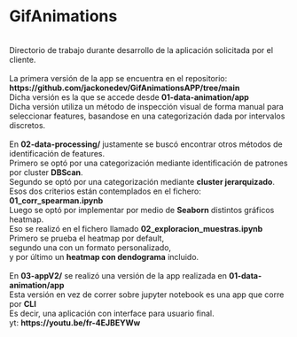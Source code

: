 # GifAnimations
<br />
Directorio de trabajo durante desarrollo de la aplicación solicitada por el cliente.<br />
<br />
La primera versión de la app se encuentra en el repositorio: <b>https://github.com/jackonedev/GifAnimationsAPP/tree/main</b><br />
Dicha versión es la que se accede desde <b>01-data-animation/app</b><br />
Dicha versión utiliza un método de inspección visual de forma manual para seleccionar features, basandose en una categorización dada por intervalos discretos.<br />
<br />
En <b>02-data-processing/</b> justamente se buscó encontrar otros métodos de identificación de features.<br />
Primero se optó por una categorización mediante identificación de patrones por cluster <b>DBScan</b>.<br />
Segundo se optó por una categorización mediante <b>cluster jerarquizado</b>.<br />
Esos dos criterios están contemplados en el fichero: <b>01_corr_spearman.ipynb</b><br />
Luego se optó por implementar por medio de <b>Seaborn</b> distintos gráficos heatmap.<br />
Eso se realizó en el fichero llamado <b>02_exploracion_muestras.ipynb</b><br />
Primero se prueba el heatmap por default,<br />
segundo una con un formato personalizado,<br />
y por último un <b>heatmap con dendograma</b> incluido.<br />
<br />
En <b>03-appV2/</b> se realizó una versión de la app realizada en <b>01-data-animation/app</b><br />
Esta versión en vez de correr sobre jupyter notebook es una app que corre por <b>CLI</b><br />
Es decir, una aplicación con interface para usuario final.<br />
yt: <b>https://youtu.be/fr-4EJBEYWw</b>

